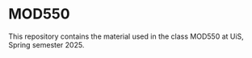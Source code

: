 # MOD550

This repository contains the material used in the class MOD550 at UiS, Spring semester 2025.
 

